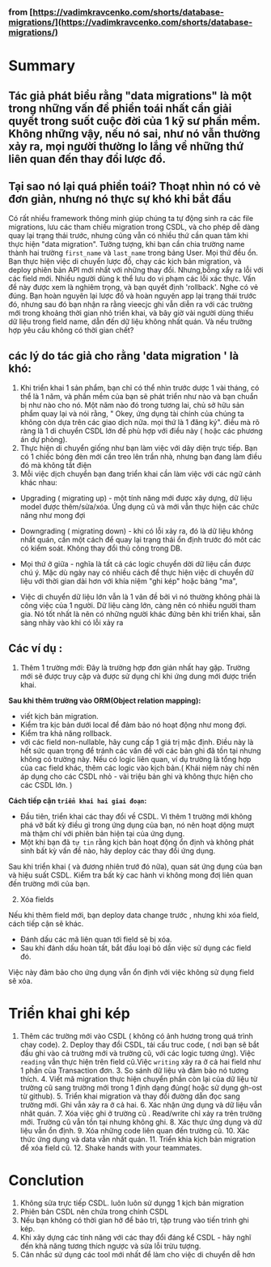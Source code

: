 ### from [https://vadimkravcenko.com/shorts/database-migrations/](https://vadimkravcenko.com/shorts/database-migrations/)

# Summary 

##  Tác giả phát biểu rằng "data migrations" là một trong những vấn đề phiền toái nhất cần giải quyết trong suốt cuộc đời của 1 kỹ sư phần mềm. Không những vậy, nếu nó sai, như nó vẫn thường xảy ra, mọi người thường lo lắng về những thứ liên quan đến thay đổi lược đồ. 

##  Tại sao nó lại quá phiền toái? Thoạt nhìn nó có vẻ đơn giản, nhưng nó thực sự khó khi bắt đầu
Có rất nhiều framework thông minh giúp chúng ta tự động sinh ra các file migrations, lưu các tham chiếu migration trong CSDL, và cho phép dễ dàng quay lại trạng thái trước, nhưng cũng vẫn có nhiều thứ cần quan tâm khi thực hiện "data migration".
Tưởng tượng, khi bạn cần chia trường name thành hai trường `first_name` và `last_name` trong bảng User. Mọi thứ đều ổn. Bạn thực hiện việc di chuyển lược đồ, chạy các kịch bản migration, và deploy phiên bản API mới nhất với những thay đổi. Nhưng,bỗng xẩy ra lỗi với các field mới. Nhiều người dùng k thể lưu do vi phạm các lỗi xác thực. Vấn đề này được xem là nghiêm trọng, và bạn quyết định 'rollback'. Nghe có vẻ đúng. Bạn hoàn nguyên lại lược đồ và hoàn nguyên app lại trạng thái trước đó, nhưng sau đó bạn nhận ra rằng vieecjc ghi vẫn diễn ra với các trường mới trong khoảng thời gian nhỏ triển khai, và bây giờ vài người dùng thiếu dữ liệu trong field name, dẫn đến dữ liệu không nhất quán.
Và nếu trường hợp yêu cầu không có thời gian chết? 

##  các lý do tác giả cho rằng 'data migration ' là khó: 

1. Khi triển khai 1 sản phẩm, bạn chỉ có thể nhìn trước dược 1 vài tháng, có thể là 1 năm, và phần mềm của bạn sẽ phát triển như nào và bạn chuẩn bị như nào cho nó. Một năm nào đó trong tương lai, chủ sở hữu sản phẩm quay lại và nói rằng, " Okey, ứng dụng tài chính của chúng ta không còn dựa trên các giao dịch nữa. mọi thứ là 1 đăng ký". điều mà rõ ràng là 1 di chuyển CSDL lớn để phù hợp với điều này ( hoặc các phương án dự phòng). 
2. Thực hiện di chuyển giống  như bạn làm việc với dây diện trực tiếp. Bạn có 1 chiếc bóng đèn mới cần treo lên trần nhà, nhưng bạn đang làm điều đó mà không tắt điện
3. Mỗi việc dịch chuyển bạn đang triển khai cần làm việc với các ngữ cảnh khác nhau: 
- Upgrading ( migrating up) - một tính năng mới được xây dựng, dữ liệu model được thêm/sửa/xóa. Ứng dụng cũ và mới vẫn thực hiện các chức năng như mong đợi 
  
- Downgrading ( migrating down) - khi có lỗi xảy ra, đó là dữ liệu không nhất quán, cần một cách để quay lại trạng thái ổn định trước đó môt các có kiểm soát. Không thay đổi thủ công trong DB.

- Mọi thứ ở giữa - nghĩa là tất cả các logic chuyển dời dữ liệu cần được chú ý. Mặc dù ngày nay có nhiều cách để thực hiện việc di chuyển dữ liệu với thời gian dài hơn với khía niệm "ghi kép" hoặc bảng "ma",
- Việc di chuyển dữ liệu lớn vẫn là 1 vân đề bởi vì nó thường không phải là công việc của 1 người. Dữ liệu càng lớn, càng nên có nhiều người tham gia. Nó tốt  nhất là nên có những người khác đứng bên khi triển khai, sẵn sàng nhảy vào khi có lỗi xảy ra


## Các ví dụ : 
1. Thêm 1 trường mới: 
 Đây là trường hợp đơn giản nhất hay gặp. Trường mới sẽ được truy cập và được sử dụng chỉ khi ứng dung mới được triển khai. 

 **Sau khi thêm trường vào ORM(Object relation mapping):** 
 - viết kịch bản migration. 
 - Kiểm tra kịc bản dưới local để đảm bảo  nó hoạt động như mong đợi. 
 - Kiểm tra khả năng rollback. 
 - với các field non-nullable, hãy cung cấp 1 giá trị mặc định. Điều này là hết sức quan trọng để tránh các vấn đề với các bản ghi đã tồn tại nhưng không có trường này. Nếu có logic liên quan, ví dụ trường là tổng hợp của cac field khác, thêm các logic vào kịch bản.( Khái niệm này chỉ nên áp dụng cho các CSDL nhỏ - vài triệu bản ghi  và không thực hiện cho các CSDL lớn. )


 **Cách tiếp cận `triển khai hai giai đoạn`:**

 - Đầu tiên, triển khai các thay đổi về CSDL. Vì thêm 1 trường mới không phá vỡ bất kỳ điều gì trong ứng dụng của bạn, nó nên hoạt dộng mượt mà thậm chí với phiên bản hiện tại của ứng dụng.
 - Một khi bạn đã `tự tin` rằng kịch bản hoạt động ổn định và không phát sinh bất kỳ vấn đề nào, hãy deploy các thay đổi ứng dụng. 

Sau khi triển khai ( và đương nhiên trướ đó nữa), quan sát ứng dụng của bạn và hiệu suất CSDL. Kiểm tra bất kỳ cac hành vi không mong đơị liên quan đến trường mới của bạn. 

2. Xóa fields 

 Nếu khi thêm field mới, bạn deploy data change trước , nhưng khi xóa field, cách tiếp cận sẽ khác. 

- Đánh dấu các mã liên quan tới field sẽ bị xóa. 
- Sau khi đánh dấu hoàn tất, bắt đầu loại bỏ dần việc sử dụng các field đó. 

Việc này đảm bảo cho ứng dụng vẫn ổn định với việc không sử dụng field sẽ xóa. 

# Triển khai ghi kép 

1. Thêm các trường mới vào CSDL ( không có ảnh hương trong quá trình chay code). 
   2. Deploy thay đổi CSDL, tái cấu truc code, ( nơi bạn sẽ bắt đầu ghi vào cả trường mới và trường cũ, với các logic tương ứng). Việc `reading` vẫn thực hiện trên field cũ.Việc `writing` xảy ra ở cả hai field như 1 phần của Transaction đơn. 
   3. So sánh dữ liệu và đảm bảo nó tương thích. 
   4. Viết mã migration thực hiện chuyển phần còn lại của dữ liệu từ trường cũ sang trường mới trong 1 định dạng đúng( hoặc sử dụng gh-ost từ github). 
   5. Triển khai migration và thay đổi đường dẫn đọc sang trường mới. Ghi vẫn xảy ra ở cả hai. 
   6. Xác nhận ứng dụng và dữ liệu vẫn nhât quán. 
   7. Xóa việc ghi ở trường cũ . Read/write chỉ xảy ra trên trường mới. Trường cũ vẫn tồn tại nhưng không ghi. 
   8. Xác thực ứng dụng và dữ liệu vẫn ổn định. 
   9. Xóa những code liên quan đến trường cũ. 
   10. Xác thức ứng dụng và data vẫn nhất quán. 
   11. Triển khia kịch bản migration để xóa field cũ. 
   12. Shake hands with your teammates.

# Conclution

1. Không sửa trực tiếp CSDL. luôn luôn sử dụngg 1 kịch bản migration 
2. Phiên bản CSDL nên chứa trong chính CSDL
3. Nếu bạn không có thời gian hở để bảo trì, tập trung vào tiến trình ghi kép. 
4. Khi xây dựng các tính năng với các thay đổi đáng kể CSDL - hãy nghĩ đến khả năng tương thích ngược và sửa lỗi trừu tượng. 
5. Cân nhắc sử dụng các tool mới nhất để làm cho việc di chuyển dễ hơn